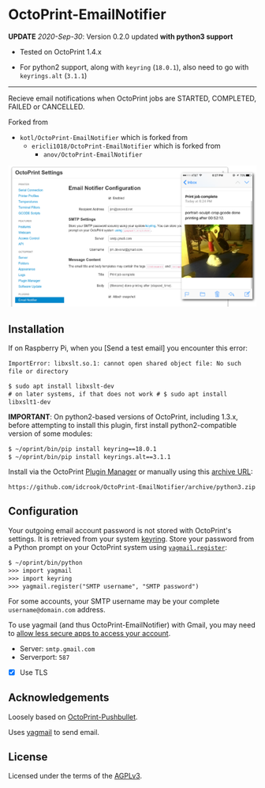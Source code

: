OctoPrint-EmailNotifier
=======================

**UPDATE** *2020-Sep-30*: Version 0.2.0 updated **with python3 support**

- Tested on OctoPrint 1.4.x

- For python2 support, along with `keyring` (`18.0.1`), also need to go with `keyrings.alt` (`3.1.1`\)

---

Recieve email notifications when OctoPrint jobs are STARTED, COMPLETED, FAILED or CANCELLED.

Forked from

-	`kotl/OctoPrint-EmailNotifier` which is forked from
	-	`ericli1018/OctoPrint-EmailNotifier` which is forked from
		-	`anov/OctoPrint-EmailNotifier`

![Settings tab and email screenshot](extras/emailnotifier.png)

Installation
------------

If on Raspberry Pi, when you \[Send a test email\] you encounter this error:

	ImportError: libxslt.so.1: cannot open shared object file: No such file or directory



```console
$ sudo apt install libxslt-dev
# on later systems, if that does not work # $ sudo apt install libxslt1-dev
```

**IMPORTANT**: On python2-based versions of OctoPrint, including 1.3.x, before attempting to install this plugin, first install python2-compatible version of some modules:

```console
$ ~/oprint/bin/pip install keyring==18.0.1
$ ~/oprint/bin/pip install keyrings.alt==3.1.1
```

Install via the OctoPrint [Plugin Manager](https://github.com/foosel/OctoPrint/wiki/Plugin:-Plugin-Manager) or manually using this [archive URL](https://github.com/idcrook/OctoPrint-EmailNotifier/archive/python3.zip):

```
https://github.com/idcrook/OctoPrint-EmailNotifier/archive/python3.zip
```

Configuration
-------------

Your outgoing email account password is not stored with OctoPrint's settings. It is retrieved from your system [keyring](https://pypi.python.org/pypi/keyring#what-is-python-keyring-lib). Store your password from a Python prompt on your OctoPrint system using [`yagmail.register`](https://github.com/kootenpv/yagmail#username-and-password):

```
$ ~/oprint/bin/python
>>> import yagmail
>>> import keyring
>>> yagmail.register("SMTP username", "SMTP password")
```

For some accounts, your SMTP username may be your complete `username@domain.com` address.

To use yagmail (and thus OctoPrint-EmailNotifier) with Gmail, you may need to [allow less secure apps to access your account](https://support.google.com/accounts/answer/6010255?hl=en).

-	Server: `smtp.gmail.com`
-	Serverport: `587`
-	[X] Use TLS

Acknowledgements
----------------

Loosely based on [OctoPrint-Pushbullet](https://github.com/OctoPrint/OctoPrint-Pushbullet).

Uses [yagmail](https://github.com/kootenpv/yagmail) to send email.

License
-------

Licensed under the terms of the [AGPLv3](http://opensource.org/licenses/AGPL-3.0).
